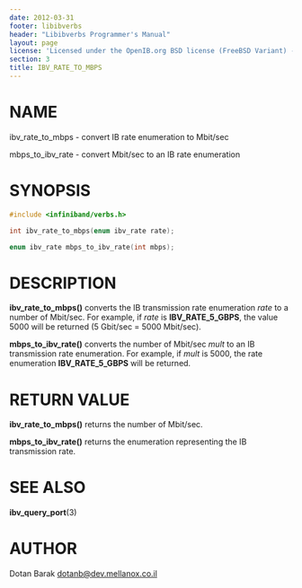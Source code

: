 ```yaml
---
date: 2012-03-31
footer: libibverbs
header: "Libibverbs Programmer's Manual"
layout: page
license: 'Licensed under the OpenIB.org BSD license (FreeBSD Variant) - See COPYING.md'
section: 3
title: IBV_RATE_TO_MBPS
---
```


# NAME

ibv_rate_to_mbps - convert IB rate enumeration to Mbit/sec

mbps_to_ibv_rate - convert Mbit/sec to an IB rate enumeration

# SYNOPSIS

```c
#include <infiniband/verbs.h>

int ibv_rate_to_mbps(enum ibv_rate rate);

enum ibv_rate mbps_to_ibv_rate(int mbps);
```

# DESCRIPTION

**ibv_rate_to_mbps()** converts the IB transmission rate enumeration *rate* to
a number of Mbit/sec. For example, if *rate* is **IBV_RATE_5_GBPS**, the
value 5000 will be returned (5 Gbit/sec = 5000 Mbit/sec).

**mbps_to_ibv_rate()** converts the number of Mbit/sec *mult* to an IB
transmission rate enumeration. For example, if *mult* is 5000, the rate
enumeration **IBV_RATE_5_GBPS** will be returned.

# RETURN VALUE

**ibv_rate_to_mbps()** returns the number of Mbit/sec.

**mbps_to_ibv_rate()** returns the enumeration representing the IB
transmission rate.

# SEE ALSO

**ibv_query_port**(3)

# AUTHOR

Dotan Barak <dotanb@dev.mellanox.co.il>
